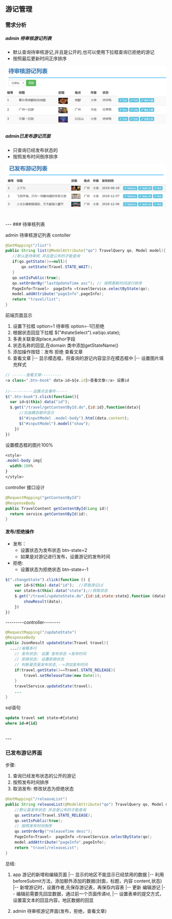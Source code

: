 ## 游记管理

### 需求分析
##### admin 待审核游记列表
* 默认查询待审核游记,并且是公开的,也可以使用下拉框查询已拒绝的游记
* 按照最后更新时间正序排序

![](assets/02_游记管理-109eb856.png)

##### admin已发布游记页面
* 只查询已经发布状态的
* 按照发布时间倒序排序

![](assets/02_游记管理-27762ea9.png)

<br>
---
### 待审核列表

admin 待审核游记列表 contoller
```java
@GetMapping("/list")
public String list(@ModelAttribute("qo") TravelQuery qo, Model model){
   //默认是待审核 并且是公布的才能查询
   if(qo.getState()==null){
       qo.setState(Travel.STATE_WAIT);
   }
   qo.setIsPublic(true);
   qo.setOrderBy("lastUpdateTime asc"); // 按照更新时间进行排序
   PageInfo<Travel>  pageInfo =travelService.selectByState(qo);
   model.addAttribute("pageInfo",pageInfo);
   return "travel/list";
}
```

前端页面显示
1. 设置下拉框 option=1 待审核  option=-1已拒绝
2. 根据状态回显下拉框
    $("#stateSelect").val(qo.state);
3. 多表关联查询place,author字段
4. 状态名称的回显,在domain 类中添加getStateName()
5. 添加操作按钮：发布  拒绝  查看文章
6. 查看文章
    |-- 显示模态框，将查询的游记内容显示在模态框中
    |-- 设置图片填充样式


```js
// ------查看文章---------
<a class=".btn-book" data-id=${e.id}>查看文章</a> 设置id

//----------设置点击事件-----
$(".btn-book").click(function(){
  var id=$(this).data("id");
  $.get("/travel/getContentById.do",{id:id},function(data){
      //交由模态框中显示
      $("#inputModel .model-body").html(data.content);
      $("#inputModel").model("show");
    })
})
```

设置模态框的图片100%

```css
<style>
.model-body img{
  width:100%
}
</style>
```

controller 接口设计
```java
@RequestMapping("getContentById")
@ResponseBody
public TravelContent getContentById(Long id){
  return service.getContentById(id);
}
```


#### 发布/拒绝操作

* 发布：
  * 设置状态为发布状态 btn-state=2
  * 如果是对游记进行发布，设置游记的发布时间
* 拒绝:
  * 设置状态为拒绝状态 btn-state=-1


```js
$(".changeState").click(function () {
    var id=$(this).data("id");  //获取游记id
    var state=$(this).data("state");//获取状态
    $.get("/travel/updateState.do",{id:id,state:state},function (data) {
        showResult(data);
    })
})
```



---------controller--------

```java
@RequestMapping("/updateState")
@ResponseBody
public JsonResult updateState(Travel travel){
  ...//省略多行
    // 发布状态: 设置 发布状态 +发布时间
    // 拒绝状态: 设置拒绝状态
    // 判断是否是发布状态,-->添加发布时间
    if(travel.getState()==Travel.STATE_RELEASE){
        travel.setReleaseTime(new Date());
    }
    travelService.updateState(travel);
    ...
}
```
sql语句
```sql
update travel set state=#{state}
where id=#{id}
```


<br>
---

### 已发布游记界面

步骤:
1. 查询已经发布状态的公开的游记
2. 按照发布时间排序
3. 取消发布: 修改状态为拒绝状态

```java
@GetMapping("/releaseList")
public String releaseList(@ModelAttribute("qo") TravelQuery qo, Model model){
    //默认是发布状态 并且是公布的才能查询
    qo.setState(Travel.STATE_RELEASE);
    qo.setIsPublic(true);
    // 按照发布时间倒序
    qo.setOrderBy("releaseTime desc");
    PageInfo<Travel>  pageInfo =travelService.selectByState(qo);
    model.addAttribute("pageInfo",pageInfo);
    return "travel/releaseList";
}
```

总结:
1. app 游记的新增和编辑页面
    |-- 显示的地区不能显示已经禁用的数据
    |-- 利用beforeSubmit方法，添加额外添加的数据(封面，标题，内容 content,状态)
    |-- 新增游记时，设置作者,先保存游记表，再保存内容表
    |-- 更新
    编辑游记
    |-- 编辑前需要先回显数据，通过前一个页面传递id,
    |-- 设置表单的提交方式，设置富文本的回显内容，地区数据的回显

2. admin 待审核游记界面(发布，拒绝，查看文章)
